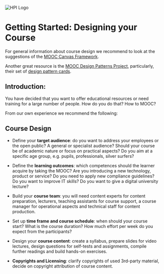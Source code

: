 ![HPI Logo](../img/HPI_Logo.png)

# Getting Started: Designing your Course

For general information about course design we recommend to look at the suggestions of the [MOOC Canvas Framework](https://www.it.uc3m.es/calario/MOOCCanvas/example.html).

Another great resource is the [MOOC Design Patterns Project](http://www.moocdesign.cde.london.ac.uk/), particularly, their set of [design pattern cards](http://www.moocdesign.cde.london.ac.uk/outputs/design-pattern-cards).

## Introduction: 

You have decided that you want to offer educational resources or need training for a large number of people. How do you do that? How to MOOC?

From our own experience we recommend the following:

## Course Design

 -	Define your **target audience**: do you want to address your employees or the open public? A general or specialist audience? Should your course be of academic nature or focus on practical aspects? Do you aim at a specific age group, e.g. pupils, professionals, silver surfers?

 - Define the **learning outcomes**:  which competences should the learner acquire by taking the MOOC? Are you introducing a new technology, product or service? Do you need to apply new compliance guidelines? Do you want to improve IT skills? Do you want to give a digital university lecture?

 - Build your **course team**: you will need content experts for content preparation, lecturers, teaching assistants for course support, a course manager for operational aspects and technical staff for content production.

 - Set up **time frame and course schedule**: when should your course start? What is the course duration? How much effort per week do you expect from the participants?

 - Design your **course content**: create a syllabus, prepare slides for video lectures, design questions for self-tests and assignments, compile further readings and build hands-on exercises.

 - **Copyrights and Licensing**: clarify copyrights of used 3rd-party material, decide on copyright attribution of course content.

